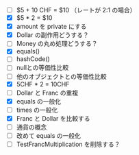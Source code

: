 - [ ] $5 + 10 CHF = $10 （レートが 2:1 の場合）
- [x] $5 * 2 = $10
- [x] amount を private にする
- [x] Dollar の副作用どうする？
- [ ] Money の丸め処理どうする？
- [x] equals()
- [ ] hashCode()
- [ ] nullとの等価性比較
- [ ] 他のオブジェクトとの等価性比較
- [x] 5CHF * 2 = 10CHF
- [ ] Dollar と Franc の重複
- [x] equals の一般化
- [ ] times の一般化
- [x] Franc と Dollar を比較する
- [ ] 通貨の概念
- [ ] 改めて equals の一般化
- [ ] TestFrancMultiplication を削除する？
